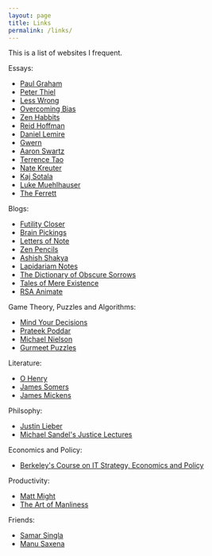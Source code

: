 ```yaml
---
layout: page
title: Links
permalink: /links/
---
```


This is a list of websites I frequent.

Essays:

- [Paul Graham](http://www.paulgraham.com/articles.html)
- [Peter Thiel](http://blakemasters.com/peter-thiels-cs183-startup)
- [Less Wrong](http://wiki.lesswrong.com/wiki/Sequences)
- [Overcoming Bias](http://www.overcomingbias.com/archives)
- [Zen Habbits](http://zenhabits.net/archives/)
- [Reid Hoffman](http://reidhoffman.org/essays/)
- [Daniel Lemire](http://lemire.me/blog/)
- [Gwern](http://www.gwern.net/)
- [Aaron Swartz](http://www.aaronsw.com/weblog/)
- [Terrence Tao](http://terrytao.wordpress.com/career-advice/)
- [Nate Kreuter](http://www.natekreuter.net/)
- [Kaj Sotala](http://kajsotala.fi/)
- [Luke Muehlhauser](http://lukeprog.com/writings.html)
- [The Ferrett](http://theferrett.livejournal.com/)

Blogs:

- [Futility Closer](http://www.futilitycloset.com/)
- [Brain Pickings](http://www.brainpickings.org/)
- [Letters of Note](http://www.lettersofnote.com/)
- [Zen Pencils](http://zenpencils.com/)
- [Ashish Shakya](http://stupidusmaximus.wordpress.com/)
- [Lapidariam Notes](http://aminotes.tumblr.com/)
- [The Dictionary of Obscure Sorrows](http://www.dictionaryofobscuresorrows.com/)
- [Tales of Mere Existence](https://www.youtube.com/show/talesofmereexistence)
- [RSA Animate](http://www.thersa.org/events/rsaanimate)

Game Theory, Puzzles and Algorithms:

- [Mind Your Decisions](http://mindyourdecisions.com/blog/)
- [Prateek Poddar](http://www.cseblog.com/)
- [Michael Nielson](http://michaelnielsen.org/blog/writing/)
- [Gurmeet Puzzles](http://gurmeet.net/puzzles/)

Literature:

- [O Henry](http://www.literaturecollection.com/a/o_henry/)
- [James Somers](http://jsomers.net/#feeds)
- [James Mickens](http://blogs.msdn.com/b/oldnewthing/archive/2013/12/24/10484402.aspx)


Philsophy:

- [Justin Lieber](http://mailer.fsu.edu/~jleiber/Justin%20Leiber's%20Home%20Page.htm)
- [Michael Sandel's Justice Lectures](http://www.justiceharvard.org/watch/)

Economics and Policy:

- [Berkeley's Course on IT Strategy, Economics and Policy](http://courses.ischool.berkeley.edu/i290-itesap/f11/Readings.html)

Productivity:

- [Matt Might](http://matt.might.net/articles/)
- [The Art of Manliness](http://www.artofmanliness.com/2011/11/13/masculine-voice/)

Friends:

- [Samar Singla](http://samarsingla.com/)
- [Manu Saxena](http://manusaxena.blogspot.in/)











